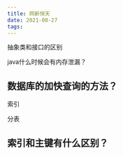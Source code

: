 ```yaml
---
title: 网新恒天
date: 2021-08-27
tags:
---
```








抽象类和接口的区别

java什么时候会有内存泄漏？

## 数据库的加快查询的方法？

索引

分表

## 索引和主键有什么区别？

